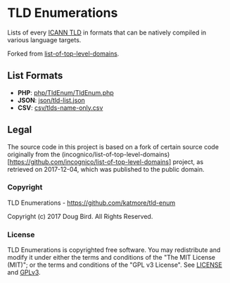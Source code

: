 # TLD Enumerations

Lists of every [ICANN TLD](https://www.icann.org/resources/pages/tlds-2012-02-25-en) in formats that can be natively compiled in various language targets.

Forked from [list-of-top-level-domains](https://github.com/incognico/list-of-top-level-domains).

## List Formats
 * **PHP**: [php/TldEnum/TldEnum.php](src/formats/php/TldEnum/TldEnum.php)
 * **JSON**: [json/tld-list.json](src/formats/json/tld-list.json)
 * **CSV**: [csv/tlds-name-only.csv](src/formats/csv/tlds-name-only.csv)

## Legal
The source code in this project is based on a fork of certain source code originally from the (incognico/list-of-top-level-domains)[https://github.com/incognico/list-of-top-level-domains] project, as retrieved on 2017-12-04, which was published to the public domain.

### Copyright
TLD Enumerations - https://github.com/katmore/tld-enum

Copyright (c) 2017 Doug Bird. All Rights Reserved.

### License
TLD Enumerations is copyrighted free software.
You may redistribute and modify it under either the terms and conditions of the
"The MIT License (MIT)"; or the terms and conditions of the "GPL v3 License".
See [LICENSE](https://github.com/katmore/tld-enum/blob/master/LICENSE) and [GPLv3](https://github.com/katmore/tld-enum/blob/master/GPLv3).
